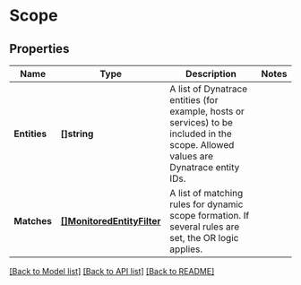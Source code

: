# Scope

## Properties

Name | Type | Description | Notes
------------ | ------------- | ------------- | -------------
**Entities** | **[]string** | A list of Dynatrace entities (for example, hosts or services) to be included in the scope.   Allowed values are Dynatrace entity IDs. | 
**Matches** | [**[]MonitoredEntityFilter**](MonitoredEntityFilter.md) | A list of matching rules for dynamic scope formation.   If several rules are set, the OR logic applies. | 

[[Back to Model list]](../README.md#documentation-for-models) [[Back to API list]](../README.md#documentation-for-api-endpoints) [[Back to README]](../README.md)


